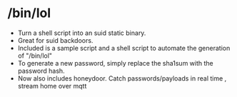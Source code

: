# /bin/lol
- Turn a shell script into an suid static binary. 
- Great for suid backdoors. 
- Included is a sample script and a shell script to automate the generation of "/bin/lol"
- To generate a new password, simply replace the sha1sum with the password hash.
- Now also includes honeydoor. Catch passwords/payloads in real time , stream home over mqtt
